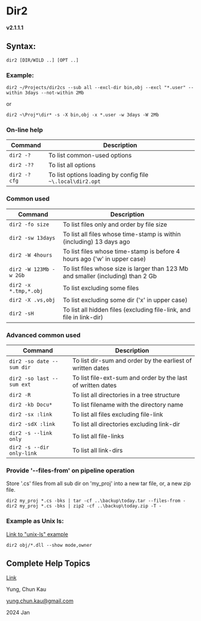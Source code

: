 # Dir2
**v2.1.1.1**

## Syntax:
```
dir2 [DIR/WILD ..] [OPT ..]
```

### Example:
```
dir2 ~/Projects/dir2cs --sub all --excl-dir bin,obj --excl "*.user" --within 3days --not-within 2Mb
```
or
```
dir2 ~\Proj*\dir* -s -X bin,obj -x *.user -w 3days -W 2Mb
```

### On-line help

| Command | Description |
| ------- | ----------- |
| ```dir2 -?```         | To list common-used options
| ```dir2 -??```        | To list all options
| ```dir2 -? cfg```     | To list options loading by config file ```~\.local\dir2.opt```

### Common used

| Command | Description |
| ------- | ----------- |
| ```dir2 -fo size```          | To list files only and order by file size
| ```dir2 -sw 13days```        | To list all files whose time-stamp is within (including) 13 days ago
| ```dir2 -W 4hours```         | To list files whose time-stamp is before 4 hours ago ('w' in upper case)
| ```dir2 -W 123Mb -w 2Gb```   | To list files whose size is larger than 123 Mb and smaller (including) than 2 Gb
| ```dir2 -x *.tmp,*.obj```    | To list excluding some files
| ```dir2 -X .vs,obj```        | To list excluding some dir ('x' in upper case)
| ```dir2 -sH```               | To list all hidden files (excluding file-link, and file in link-dir)

### Advanced common used

| Command | Description |
| ------- | ----------- |
| ```dir2 -so date --sum dir``` | To list dir-sum and order by the earliest of written dates
| ```dir2 -so last --sum ext``` | To list file-ext-sum and order by the last of written dates
| ```dir2 -R```                 | To list all directories in a tree structure
| ```dir2 -kb Docu*```          | To list filename with the directory name
| ```dir2 -sx :link```          | To list all files excluding file-link
| ```dir2 -sdX :link```         | To list all directories excluding link-dir
| ```dir2 -s --link only```     | To list all file-links
| ```dir2 -s --dir only-link``` | To list all link-dirs

### Provide '--files-from' on pipeline operation
Store '.cs' files from all sub dir on 'my_proj' into a new tar file, or, a new zip file.
```
dir2 my_proj *.cs -bks | tar -cf ..\backup\today.tar --files-from -
dir2 my_proj *.cs -bks | zip2 -cf ..\backup\today.zip -T -
```

### Example as Unix ls:
[Link to "unix-ls" example](https://github.com/ck-yung/dir2cs/blob/main/Unix-LS)
```
dir2 obj/*.dll --show mode,owner
```
## Complete Help Topics
[Link](https://github.com/ck-yung/dir2cs/blob/main/HELP.md)

Yung, Chun Kau

<yung.chun.kau@gmail.com>

2024 Jan
